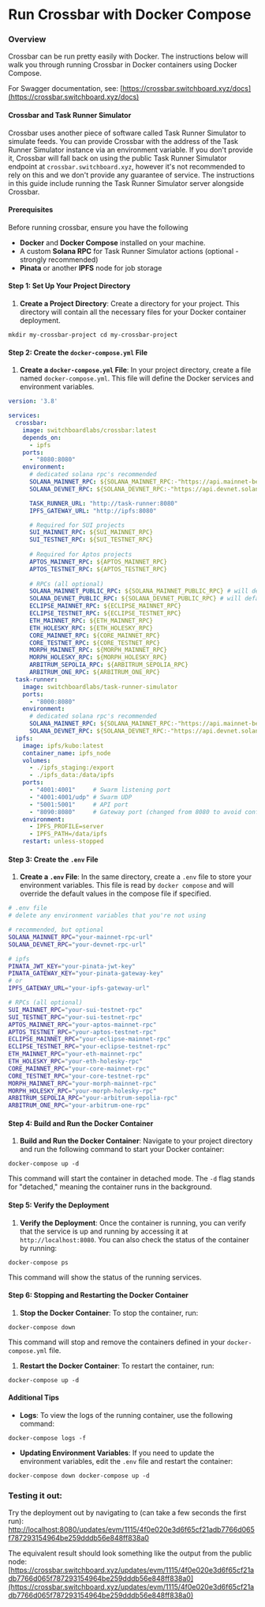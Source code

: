 # Run Crossbar with Docker Compose

### Overview

Crossbar can be run pretty easily with Docker. The instructions below will walk you through running Crossbar in Docker containers using Docker Compose.

For Swagger documentation, see: [https://crossbar.switchboard.xyz/docs](https://crossbar.switchboard.xyz/docs)

#### Crossbar and Task Runner Simulator

Crossbar uses another piece of software called Task Runner Simulator to simulate feeds. You can provide Crossbar with the address of the Task Runner Simulator instance via an environment variable. If you don't provide it, Crossbar will fall back on using the public Task Runner Simulator endpoint at `crossbar.switchboard.xyz`, however it's not recommended to rely on this and we don't provide any guarantee of service. The instructions in this guide include running the Task Runner Simulator server alongside Crossbar.

#### Prerequisites

Before running crossbar, ensure you have the following

* **Docker** and **Docker Compose** installed on your machine.
* A custom **Solana RPC** for Task Runner Simulator actions (optional - strongly recommended)
* **Pinata** or another **IPFS** node for job storage

#### **Step 1: Set Up Your Project Directory**

1. **Create a Project Directory**: Create a directory for your project. This directory will contain all the necessary files for your Docker container deployment.

`mkdir my-crossbar-project cd my-crossbar-project`

#### **Step 2: Create the `docker-compose.yml` File**

1. **Create a `docker-compose.yml` File**: In your project directory, create a file named `docker-compose.yml`. This file will define the Docker services and environment variables.

```yaml
version: '3.8'

services:
  crossbar:
    image: switchboardlabs/crossbar:latest
    depends_on:
      - ipfs
    ports:
      - "8080:8080"
    environment:
      # dedicated solana rpc's recommended
      SOLANA_MAINNET_RPC: ${SOLANA_MAINNET_RPC:-"https://api.mainnet-beta.solana.com"}
      SOLANA_DEVNET_RPC: ${SOLANA_DEVNET_RPC:-"https://api.devnet.solana.com"}

      TASK_RUNNER_URL: "http://task-runner:8080"
      IPFS_GATEWAY_URL: "http://ipfs:8080"

      # Required for SUI projects
      SUI_MAINNET_RPC: ${SUI_MAINNET_RPC}
      SUI_TESTNET_RPC: ${SUI_TESTNET_RPC}
      
      # Required for Aptos projects
      APTOS_MAINNET_RPC: ${APTOS_MAINNET_RPC}
      APTOS_TESTNET_RPC: ${APTOS_TESTNET_RPC}
      
      # RPCs (all optional)
      SOLANA_MAINNET_PUBLIC_RPC: ${SOLANA_MAINNET_PUBLIC_RPC} # will default to mainnet rpc if not listed
      SOLANA_DEVNET_PUBLIC_RPC: ${SOLANA_DEVNET_PUBLIC_RPC} # will default to devnet rpc if not listed
      ECLIPSE_MAINNET_RPC: ${ECLIPSE_MAINNET_RPC}
      ECLIPSE_TESTNET_RPC: ${ECLIPSE_TESTNET_RPC}
      ETH_MAINNET_RPC: ${ETH_MAINNET_RPC}
      ETH_HOLESKY_RPC: ${ETH_HOLESKY_RPC}
      CORE_MAINNET_RPC: ${CORE_MAINNET_RPC}
      CORE_TESTNET_RPC: ${CORE_TESTNET_RPC}
      MORPH_MAINNET_RPC: ${MORPH_MAINNET_RPC}
      MORPH_HOLESKY_RPC: ${MORPH_HOLESKY_RPC}
      ARBITRUM_SEPOLIA_RPC: ${ARBITRUM_SEPOLIA_RPC}
      ARBITRUM_ONE_RPC: ${ARBITRUM_ONE_RPC}    
  task-runner:
    image: switchboardlabs/task-runner-simulator
    ports:
      - "8000:8080"
    environment:
      # dedicated solana rpc's recommended
      SOLANA_MAINNET_RPC: ${SOLANA_MAINNET_RPC:-"https://api.mainnet-beta.solana.com"}
      SOLANA_DEVNET_RPC: ${SOLANA_DEVNET_RPC:-"https://api.devnet.solana.com"}
  ipfs:
    image: ipfs/kubo:latest
    container_name: ipfs_node
    volumes:
      - ./ipfs_staging:/export
      - ./ipfs_data:/data/ipfs
    ports:
      - "4001:4001"     # Swarm listening port
      - "4001:4001/udp" # Swarm UDP
      - "5001:5001"     # API port
      - "8090:8080"     # Gateway port (changed from 8080 to avoid conflict)
    environment:
      - IPFS_PROFILE=server
      - IPFS_PATH=/data/ipfs
    restart: unless-stopped
```

#### **Step 3: Create the `.env` File**

1. **Create a `.env` File**: In the same directory, create a `.env` file to store your environment variables. This file is read by `docker compose` and will override the default values in the compose file if specified.

```bash
# .env file
# delete any environment variables that you're not using

# recommended, but optional
SOLANA_MAINNET_RPC="your-mainnet-rpc-url"
SOLANA_DEVNET_RPC="your-devnet-rpc-url"

# ipfs
PINATA_JWT_KEY="your-pinata-jwt-key"
PINATA_GATEWAY_KEY="your-pinata-gateway-key"
# or
IPFS_GATEWAY_URL="your-ipfs-gateway-url"

# RPCs (all optional)
SUI_MAINNET_RPC="your-sui-testnet-rpc"
SUI_TESTNET_RPC="your-sui-testnet-rpc"
APTOS_MAINNET_RPC="your-aptos-mainnet-rpc"
APTOS_TESTNET_RPC="your-aptos-testnet-rpc"
ECLIPSE_MAINNET_RPC="your-eclipse-mainnet-rpc"
ECLIPSE_TESTNET_RPC="your-eclipse-testnet-rpc"
ETH_MAINNET_RPC="your-eth-mainnet-rpc"
ETH_HOLESKY_RPC="your-eth-holesky-rpc"
CORE_MAINNET_RPC="your-core-mainnet-rpc"
CORE_TESTNET_RPC="your-core-testnet-rpc"
MORPH_MAINNET_RPC="your-morph-mainnet-rpc"
MORPH_HOLESKY_RPC="your-morph-holesky-rpc"
ARBITRUM_SEPOLIA_RPC="your-arbitrum-sepolia-rpc"
ARBITRUM_ONE_RPC="your-arbitrum-one-rpc"
```

#### **Step 4: Build and Run the Docker Container**

1. **Build and Run the Docker Container**: Navigate to your project directory and run the following command to start your Docker container:

`docker-compose up -d`

This command will start the container in detached mode. The `-d` flag stands for "detached," meaning the container runs in the background.

#### **Step 5: Verify the Deployment**

1. **Verify the Deployment**: Once the container is running, you can verify that the service is up and running by accessing it at `http://localhost:8080`. You can also check the status of the container by running:

`docker-compose ps`

This command will show the status of the running services.

#### **Step 6: Stopping and Restarting the Docker Container**

1. **Stop the Docker Container**: To stop the container, run:

`docker-compose down`

This command will stop and remove the containers defined in your `docker-compose.yml` file.

1. **Restart the Docker Container**: To restart the container, run:

`docker-compose up -d`

#### Additional Tips

* **Logs**: To view the logs of the running container, use the following command:

`docker-compose logs -f`

* **Updating Environment Variables**: If you need to update the environment variables, edit the `.env` file and restart the container:

`docker-compose down docker-compose up -d`

### Testing it out:

Try the deployment out by navigating to (can take a few seconds the first run): [http://localhost:8080/updates/evm/1115/4f0e020e3d6f65cf21adb7766d065f787293154964be259dddb56e848ff838a0](http://localhost:8080/updates/evm/1115/4f0e020e3d6f65cf21adb7766d065f787293154964be259dddb56e848ff838a0)

The equivalent result should look something like the output from the public node: [https://crossbar.switchboard.xyz/updates/evm/1115/4f0e020e3d6f65cf21adb7766d065f787293154964be259dddb56e848ff838a0](https://crossbar.switchboard.xyz/updates/evm/1115/4f0e020e3d6f65cf21adb7766d065f787293154964be259dddb56e848ff838a0)
